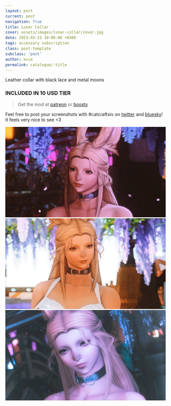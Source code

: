 ```yaml
---
layout: post
current: post
navigation: True
title: Lunar Collar
cover: assets/images/lunar-collar/cover.jpg
date: 2023-03-23 10:00:00 +0300
tags: accessory subscription
class: post-template
subclass: 'post'
author: evie
permalink: catalogue/:title
---
```


Leather collar with black lace and metal moons

### INCLUDED IN 10 USD TIER

> Get the mod at [patreon](https://www.patreon.com/posts/80772448) or [boosty](https://boosty.to/miaumori/posts/2f22a8bb-b7f5-4521-bf17-43e8bdc4624f)

Feel free to post your screenshots with #catcraftxiv on [twitter](https://x.com/hashtag/catcraftxiv?src=hashtag_click) and [bluesky](https://bsky.app/hashtag/catcraftxiv)! It feels very nice to see <3

<img src="/assets/images/lunar-collar/ffxiv_dx11 2023-03-30 17-36-27.jpg"/>
<img src="/assets/images/lunar-collar/ffxiv_dx11 2023-03-30 16-53-05.jpg"/>
<img src="/assets/images/lunar-collar/cover.jpg"/>